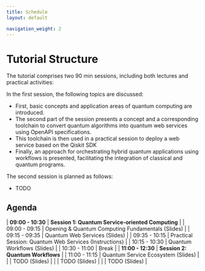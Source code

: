 ```yaml
---
title: Schedule
layout: default

navigation_weight: 2
---
```


# Tutorial Structure

The tutorial comprises two 90 min sessions, including both lectures and practical activities:

In the first session, the following topics are discussed:

- First, basic concepts and application areas of quantum computing are introduced.
- The second part of the session presents a concept and a corresponding toolchain to convert quantum algorithms into quantum web services using OpenAPI specifications.
- This toolchain is then used in a practical session to deploy a web service based on the Qiskit SDK
- Finally, an approach for orchestrating hybrid quantum applications using workflows is presented, facilitating the integration of classical and quantum programs.

The second session is planned as follows:

- TODO

## Agenda

| **09:00 - 10:30** | **Session 1: Quantum Service-oriented Computing** |
| 09:00 - 09:15 | Opening & Quantum Computing Fundamentals (Slides) |
| 09:15 - 09:35 | Quantum Web Services (Slides) |
| 09:35 - 10:15 | Practical Session: Quantum Web Services (Instructions) |
| 10:15 - 10:30 | Quantum Workflows (Slides) |
| 10:30 - 11:00 | Break |
| **11:00 - 12:30** | **Session 2: Quantum Workflows** |
| 11:00 - 11:15 | Quantum Service Ecosystem (Slides) |
| | TODO (Slides) |
| | TODO (Slides) |
| | TODO (Slides) |
